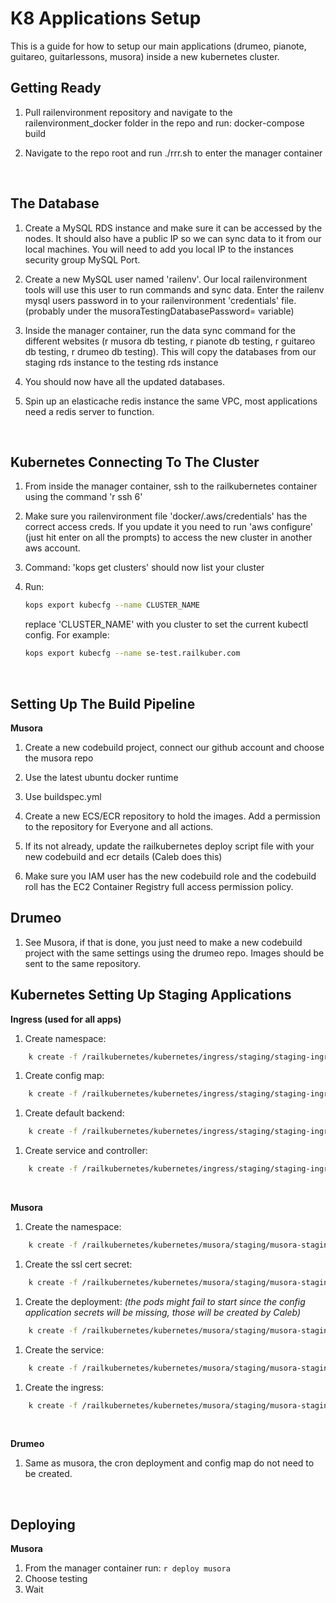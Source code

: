 K8 Applications Setup
=

This is a guide for how to setup our main applications (drumeo, pianote, guitareo, guitarlessons, musora) inside a new kubernetes cluster.

Getting Ready
-
1.  Pull railenvironment repository and navigate to the railenvironment_docker folder in the repo and run: docker-compose build

1.  Navigate to the repo root and run ./rrr.sh to enter the manager container

<br>

The Database
-

1.  Create a MySQL RDS instance and make sure it can be accessed by the nodes. It should also have a public IP so we can sync data to it from our local machines. You will need to add you local IP to the instances security group MySQL Port.

1.  Create a new MySQL user named 'railenv'. Our local railenvironment tools will use this user to run commands and sync data.
Enter the railenv mysql users password in to your railenvironment 'credentials' file. (probably under the musoraTestingDatabasePassword= variable)
1.  Inside the manager container, run the data sync command for the different websites (r musora db testing, r pianote db testing, r guitareo db testing, r drumeo db testing). This will copy the databases from our staging rds instance to the testing rds instance
1.  You should now have all the updated databases.
1.  Spin up an elasticache redis instance the same VPC, most applications need a redis server to function.

<br>

Kubernetes Connecting To The Cluster
-

1.  From inside the manager container, ssh to the railkubernetes container using the command 'r ssh 6'

1.  Make sure you railenvironment file 'docker/.aws/credentials' has the correct access creds. If you update it you need to run 'aws configure' (just hit enter on all the prompts) to access the new cluster in another aws account.
1.  Command: 'kops get clusters' should now list your cluster
1.  Run: 
    ```bash
    kops export kubecfg --name CLUSTER_NAME
    ```
    replace 'CLUSTER_NAME' with you cluster to set the current kubectl config. For example:
    ```bash
    kops export kubecfg --name se-test.railkuber.com
    ```
<br>

Setting Up The Build Pipeline
-

**Musora**

1.  Create a new codebuild project, connect our github account and choose the musora repo

1.  Use the latest ubuntu docker runtime
1.  Use buildspec.yml
1.  Create a new ECS/ECR repository to hold the images. Add a permission to the repository for Everyone and all actions.
1.  If its not already, update the railkubernetes deploy script file with your new codebuild and ecr details (Caleb does this)
1.  Make sure you IAM user has the new codebuild role and the codebuild roll has the EC2 Container Registry full access permission policy.


Drumeo
-
1.  See Musora, if that is done, you just need to make a new codebuild project with the same settings using the drumeo repo. Images should be sent to the same repository.

Kubernetes Setting Up Staging Applications
-
**Ingress (used for all apps)**

1.  Create namespace:
```bash
    k create -f /railkubernetes/kubernetes/ingress/staging/staging-ingress-namespace.yaml
```
1.  Create config map:
```bash
    k create -f /railkubernetes/kubernetes/ingress/staging/staging-ingress-config-map.yaml
```
1.  Create default backend:
```bash
    k create -f /railkubernetes/kubernetes/ingress/staging/staging-ingress-default-backend.yaml
```
1.  Create service and controller:
```bash
    k create -f /railkubernetes/kubernetes/ingress/staging/staging-ingress-service-and-ingress-controller.yaml
```

<br>

**Musora**
1.  Create the namespace:
```bash
    k create -f /railkubernetes/kubernetes/musora/staging/musora-staging-namespace.yaml
```
1.  Create the ssl cert secret:
```bash
    k create -f /railkubernetes/kubernetes/musora/staging/musora-staging-ssl-cert-secret.yaml
```
1.  Create the deployment: *(the pods might fail to start since the config application secrets will be missing, those will be created by Caleb)*
```bash
    k create -f /railkubernetes/kubernetes/musora/staging/musora-staging-ssl-cert-deployment.yaml
```
1.  Create the service:
```bash
    k create -f /railkubernetes/kubernetes/musora/staging/musora-staging-ssl-cert-service.yaml
```
1.  Create the ingress:
```bash    
    k create -f /railkubernetes/kubernetes/musora/staging/musora-staging-ssl-cert-ingress.yaml
```

<br>

**Drumeo**
1.  Same as musora, the cron deployment and config map do not need to be created.

<br>

Deploying
-
**Musora**
1.  From the manager container run: `r deploy musora`
1.  Choose testing
1.  Wait